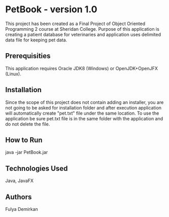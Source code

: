 # PetBook - version 1.0

This project has been created as a Final Project of Object Oriented Programming 2 course at Sheridan College.
Purpose of this application is creating a patient database for veterinaries and application uses delimited data file for keeping pet data.

## Prerequisities ##
This application requires Oracle JDK8 (Windows) or OpenJDK+OpenJFX (Linux).

## Installation ##
Since the scope of this project does not contain adding an installer, you are not going to be asked for installation folder and after execution application will automatically create "pet.txt" file under the same location. To use the application be sure pet.txt file is in the same folder with the application and do not delete the file.

## How to Run ##
java -jar PetBook.jar

## Technologies Used ##
Java, JavaFX

## Authors ##
Fulya Demirkan 